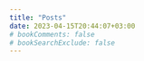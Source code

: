 ```yaml
---
title: "Posts"
date: 2023-04-15T20:44:07+03:00
# bookComments: false
# bookSearchExclude: false
---
```


